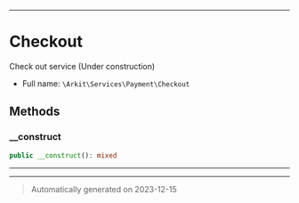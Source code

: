 ***

# Checkout

Check out service (Under construction)



* Full name: `\Arkit\Services\Payment\Checkout`




## Methods


### __construct



```php
public __construct(): mixed
```












***


***
> Automatically generated on 2023-12-15
